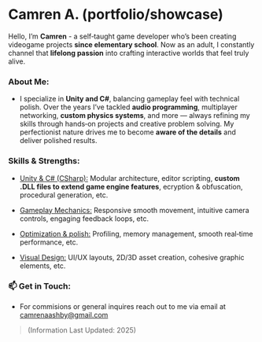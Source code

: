 # Camren A. (portfolio/showcase)

Hello, I’m **Camren** - a self‑taught game developer who’s been creating videogame projects **since elementary school**. Now as an adult, I constantly channel that **lifelong passion** into crafting interactive worlds that feel truly alive.

### About Me:
+ I specialize in **Unity and C#**, balancing gameplay feel with technical polish. Over the years I’ve tackled **audio programming**, multiplayer networking, **custom physics systems**, and more — always refining my skills through hands‑on projects and creative problem solving. My perfectionist nature drives me to become **aware of the details** and deliver polished results.

### Skills & Strengths:
+ <ins>Unity & C# (CSharp):</ins> Modular architecture, editor scripting, **custom .DLL files to extend game engine features**, ecryption & obfuscation, procedural generation, etc.

+ <ins>Gameplay Mechanics:</ins> Responsive smooth movement, intuitive camera controls, engaging feedback loops, etc.

+ <ins>Optimization & polish:</ins> Profiling, memory management, smooth real‑time performance, etc.

+ <ins>Visual Design:</ins> UI/UX layouts, 2D/3D asset creation, cohesive graphic elements, etc.

### 📫 Get in Touch:
+ For commisions or general inquires reach out to me via email at camrenaashby@gmail.com 
> (Information Last Updated: 2025)
